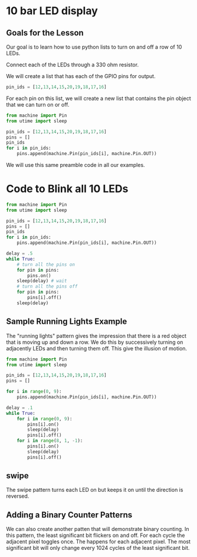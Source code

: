 # 10 bar LED display

## Goals for the Lesson

Our goal is to learn how to use python lists to turn on and off a row of 10 LEDs.

Connect each of the LEDs through a 330 ohm resistor.

We will create a list that has each of the GPIO pins for output.

```py
pin_ids = [12,13,14,15,20,19,18,17,16]
```

For each pin on this list, we will create a new list that contains the pin object that we can turn on or off.

```py
from machine import Pin
from utime import sleep

pin_ids = [12,13,14,15,20,19,18,17,16]
pins = []
pin_ids
for i in pin_ids:
    pins.append(machine.Pin(pin_ids[i], machine.Pin.OUT))
```

We will use this same preamble code in all our examples.

# Code to Blink all 10 LEDs

```py
from machine import Pin
from utime import sleep

pin_ids = [12,13,14,15,20,19,18,17,16]
pins = []
pin_ids
for i in pin_ids:
    pins.append(machine.Pin(pin_ids[i], machine.Pin.OUT))

delay = .5
while True:
    # turn all the pins on
    for pin in pins:
        pins.on()
    sleep(delay) # wait
    # turn all the pins off
    for pin in pins:
        pins[i].off()
    sleep(delay)
```

## Sample Running Lights Example

The "running lights" pattern gives the impression that there is a red object that is moving up and down a row.  We do this by successively turning on adjacently LEDs and then turning them off.  This give the illusion of motion.

```python
from machine import Pin
from utime import sleep

pin_ids = [12,13,14,15,20,19,18,17,16]
pins = []

for i in range(0, 9):
    pins.append(machine.Pin(pin_ids[i], machine.Pin.OUT))

delay = .1
while True:
    for i in range(0, 9):
        pins[i].on()
        sleep(delay)
        pins[i].off()
    for i in range(8, 1, -1):
        pins[i].on()
        sleep(delay)
        pins[i].off()
```

## swipe

The swipe pattern turns each LED on but keeps it on until the direction is reversed.

## Adding a Binary Counter Patterns

We can also create another patten that will demonstrate binary counting.  In this pattern, the least significant bit flickers on and off.  For each cycle the adjacent pixel toggles once.  The happens for each adjacent pixel.  The most significant bit will only change every 1024 cycles of the least significant bit.